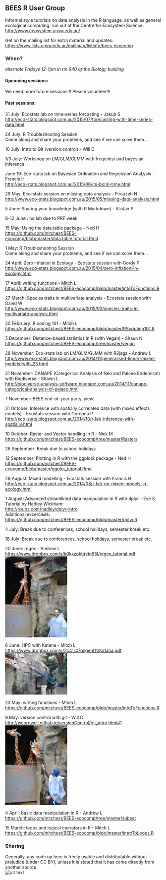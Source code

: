 
BEES R User Group
---
Informal style tutorials on data analysis in the R language, as well as general ecological computing, 
run out of the Centre for Ecosystem Science:  
http://www.ecosystem.unsw.edu.au/

Get on the mailing list for extra material and updates:  
https://www.lists.unsw.edu.au/mailman/listinfo/bees-ecocomp

### When?
*alternate Fridays 12-1pm in rm 640 of the Biology building*

#### Upcoming sessions:  
  
We need more future sessions!!! Please volunteer!!!  

#### Past sessions:  
31 July: Ecostats lab on time-series forcasting - Jakub S  
http://eco-stats.blogspot.com.au/2015/07/forecasting-with-time-series-data.html  

24 July: R Troubleshooting Session  
Come along and share your problems, and see if we can solve them...  

10 July: Intro to Git (version control) - Will C  

1/3 July:  Workshop on LM/GLM/GLMM with freqentist and bayesian inference  

June 19: Eco-stats lab on Bayesian Ordination and Regression AnaLysis - Francis H  
http://eco-stats.blogspot.com.au/2015/06/its-boral-time.html  

29 May: Eco-stats session on missing data analysis - Firouzeh N  
http://www.eco-stats.blogspot.com.au/2015/05/missing-data-analysis.html  

5 June: Sharing your knowledge (with R Markdown) - Alistair P  

8-12 June : no lab due to PRF week  

15 May: Using the data.table package - Ned H  
https://github.com/mitchest/BEES-ecocomp/blob/master/data.table.tutorial.Rmd  

1 May: R Troubleshooting Session  
Come along and share your problems, and see if we can solve them...  

24 April: Zero inflation in Ecology - Ecostats session with Gordy P  
http://www.eco-stats.blogspot.com.au/2015/04/zero-inflation-in-ecology.html  

17 April: writing functions - Mitch L  
https://github.com/mitchest/BEES-ecocomp/blob/master/intoToFunctions.R  

27 March: Species traits in multivariate analysis - Ecostats session with David W  
http://www.eco-stats.blogspot.com.au/2015/03/species-traits-in-multivariate-analysis.html  

20 February: R coding 101 - Mitch L  
https://github.com/mitchest/BEES-ecocomp/blob/master/RScripting101.R  

5 December: Distance-based statistics in R (with Vegan) - Shaun N  
https://github.com/mitchest/BEES-ecocomp/tree/master/vegan  

28 November: Eco-stats lab on LM/GLM/GLMM with R2jags - Andrew L  
http://www.eco-stats.blogspot.com.au/2014/11/generalised-linear-mixed-models-with_25.html  

21 November: CANAPE (Categorical Analysis of Neo and Palaeo Endemism) with Biodiverse - Shawn L  
http://biodiverse-analysis-software.blogspot.com.au/2014/11/canape-categorical-analysis-of-palaeo.html  

7 November: BEES end-of-year party, yiew!  

31 October: Inference with spatially correlated data (with mixed effects models) - Ecostats session with Gordana P  
http://eco-stats.blogspot.com.au/2014/10/r-lab-inference-with-spatially.html  

10 October: Raster and Vector handling in R - Nick M  
https://github.com/mitchest/BEES-ecocomp/tree/master/Rasters  

26 September: Break due to school holidays  

12 September: Plotting in R with the ggplot2 package - Ned H  
https://github.com/mitchest/BEES-ecocomp/blob/master/ggplot_tutorial.Rmd  

29 August: Mixed modelling - Ecostats session with Francis H  
http://eco-stats.blogspot.com.au/2014/08/r-lab-on-mixed-models-in-ecology.html  

1 August: Advanced streamlined data manipulation in R with dplyr - Eve S  
Tutorial by Hadley Wickham:  
http://rpubs.com/hadley/dplyr-intro  
Additional excercises:  
https://github.com/mitchest/BEES-ecocomp/blob/master/dplyr.R

4 July: Break due to conferences, school holidays, semester break etc.

18 July: Break due to conferences, school holidays, semester break etc.

20 June: regex - Andrew L  
https://www.dropbox.com/s/k0kxzoktqvtn95l/regex_tutorial.pdf  
<img src="andy.JPG" width="200">

6 June: HPC with Katana - Mitch L  
https://www.dropbox.com/s/2c41r47qzgenl11/Katana.pdf  
<img src="mitch.jpg" width="200">

23 May: writing functions - Mitch L  
https://github.com/mitchest/BEES-ecocomp/blob/master/intoToFunctions.R

9 May: version control with git - Will C  
http://wcornwell.github.io/versionControl/git_intro.html#1  
<img src="will.JPG" width="200">

4 April: basic data manipulation in R - Andrew L  
https://github.com/mitchest/BEES-ecocomp/tree/master/subset

15 March: loops and logical operators in R - Mitch L  
https://github.com/mitchest/BEES-ecocomp/blob/master/introToLoops.R

### Sharing
Generally, any code up here is freely usable and distributable without prejudice (under CC BY), unless it is stated that it has come directly from another source  
![alt text](http://mirrors.creativecommons.org/presskit/buttons/88x31/png/by.png "CC BY")  
